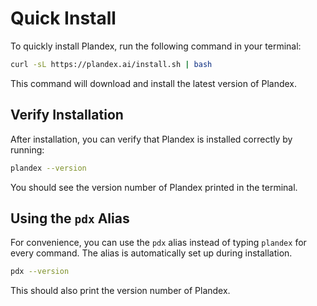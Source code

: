 # Quick Install

To quickly install Plandex, run the following command in your terminal:

```bash
curl -sL https://plandex.ai/install.sh | bash
```

This command will download and install the latest version of Plandex.

## Verify Installation

After installation, you can verify that Plandex is installed correctly by running:

```bash
plandex --version
```

You should see the version number of Plandex printed in the terminal.

## Using the `pdx` Alias

For convenience, you can use the `pdx` alias instead of typing `plandex` for every command. The alias is automatically set up during installation.

```bash
pdx --version
```

This should also print the version number of Plandex.
